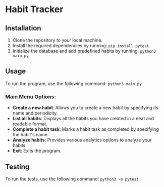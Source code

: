 # Habit Tracker

## Installation

1. Clone the repository to your local machine.
2. Install the required dependencies by running: `pip install pytest`
3. Initialize the database and add predefined habits by running: `python3 main.py`

## Usage

To run the program, use the following command: `python3 main.py`

### Main Menu Options:
- **Create a new habit**: Allows you to create a new habit by specifying its name and periodicity.
- **List all habits**: Displays all the habits you have created in a neat and readable format.
- **Complete a habit task**: Marks a habit task as completed by specifying the habit's name.
- **Analyze habits**: Provides various analytics options to analyze your habits.
- **Exit**: Exits the program.

## Testing

To run the tests, use the following command: `python3 -m pytest`